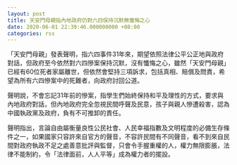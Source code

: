 ```yaml
---
layout: post
title: 天安門母親指內地政府仍對六四保持沉默無懺悔之心
date: 2020-06-01 22:39:46.000000000 +08:00
categories: rss
---
```


「天安門母親」發表聲明，指六四事件31年來，期望依照法律公平公正地與政府對話，但政府至今依然對六四慘案保持沉默，沒有懺悔之心，雖然「天安門母親」已經有60位死者家屬離世，但依然會堅持三項訴求，包括真相、賠償及問責，希望為所有六四慘案中的死難者，向政府討回公道。

聲明說，不會忘記31年前的慘案，指學生們始終保持和平及理性的方式，要求與內地政府對話，但內地政府完全忽視民間呼聲及民意，孩子與親人慘遭殺害，認為中國執政黨及政府，負有不可推卸的責任。

聲明指出，言論自由屬衡量良性公民社會、人民幸福指數及文明程度的必備生存條件之一，如果國家只容許來自官方的聲音，不容許民間有不同聲音，看不到來自民間對政府執政不足之處善意批評與監督，只會令手握重權的人，權力無限膨脹，法律不能制約，令「法律面前，人人平等」成為權力者的擺設。
